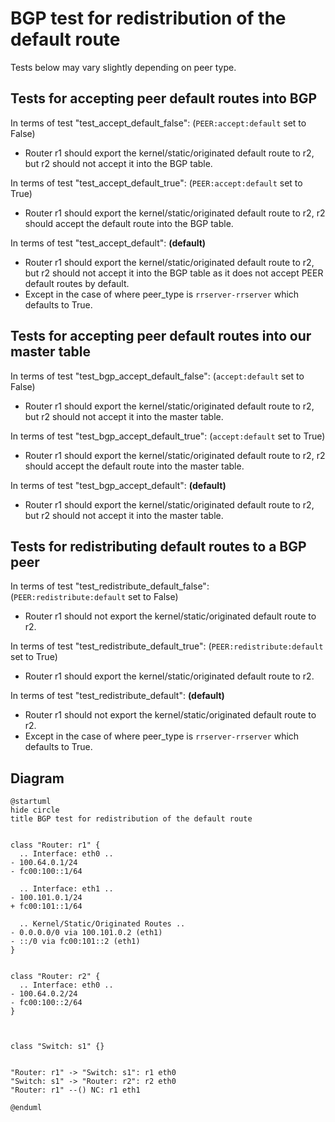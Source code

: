 # BGP test for redistribution of the default route

Tests below may vary slightly depending on peer type.


## Tests for accepting peer default routes into BGP

In terms of test "test_accept_default_false":  (`PEER:accept:default` set to False)
  - Router r1 should export the kernel/static/originated default route to r2, but r2 should not accept it into the BGP table.

In terms of test "test_accept_default_true":  (`PEER:accept:default` set to True)
  - Router r1 should export the kernel/static/originated default route to r2, r2 should accept the default route into the BGP table.

In terms of test "test_accept_default":  **(default)**
  - Router r1 should export the kernel/static/originated default route to r2, but r2 should not accept it into the BGP table as it does not accept PEER default routes by default.
  - Except in the case of where peer_type is `rrserver-rrserver` which defaults to True.


## Tests for accepting peer default routes into our master table

In terms of test "test_bgp_accept_default_false":  (`accept:default` set to False)
  - Router r1 should export the kernel/static/originated default route to r2, but r2 should not accept it into the master table.

In terms of test "test_bgp_accept_default_true":  (`accept:default` set to True)
  - Router r1 should export the kernel/static/originated default route to r2, r2 should accept the default route into the master table.

In terms of test "test_bgp_accept_default":  **(default)**
  - Router r1 should export the kernel/static/originated default route to r2, but r2 should not accept it into the master table.


## Tests for redistributing default routes to a BGP peer

In terms of test "test_redistribute_default_false":  (`PEER:redistribute:default` set to False)
  - Router r1 should not export the kernel/static/originated default route to r2.

In terms of test "test_redistribute_default_true":  (`PEER:redistribute:default` set to True)
  - Router r1 should export the kernel/static/originated default route to r2.

In terms of test "test_redistribute_default":  **(default)**
  - Router r1 should not export the kernel/static/originated default route to r2.
  - Except in the case of where peer_type is `rrserver-rrserver` which defaults to True.


## Diagram

```plantuml
@startuml
hide circle
title BGP test for redistribution of the default route


class "Router: r1" {
  .. Interface: eth0 ..
- 100.64.0.1/24
- fc00:100::1/64

  .. Interface: eth1 ..
- 100.101.0.1/24
+ fc00:101::1/64

  .. Kernel/Static/Originated Routes ..
- 0.0.0.0/0 via 100.101.0.2 (eth1)
- ::/0 via fc00:101::2 (eth1)
}


class "Router: r2" {
  .. Interface: eth0 ..
- 100.64.0.2/24
- fc00:100::2/64
}



class "Switch: s1" {}


"Router: r1" -> "Switch: s1": r1 eth0
"Switch: s1" -> "Router: r2": r2 eth0
"Router: r1" --() NC: r1 eth1

@enduml
```
